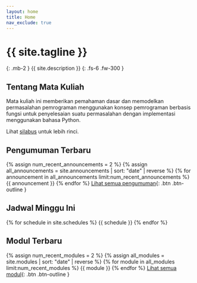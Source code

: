 ```yaml
---
layout: home
title: Home
nav_exclude: true
---
```


# {{ site.tagline }}
{: .mb-2 }
{{ site.description }}
{: .fs-6 .fw-300 }

## Tentang Mata Kuliah

Mata kuliah ini memberikan pemahaman dasar dan memodelkan permasalahan pemrograman menggunakan konsep pemrograman berbasis fungsi untuk penyelesaian suatu permasalahan dengan implementasi menggunakan bahasa Python.

Lihat [silabus](syllabus.md) untuk lebih rinci.

## Pengumuman Terbaru
{% assign num_recent_announcements = 2 %}
{% assign all_announcements = site.announcements | sort: "date" | reverse %}
{% for announcement in all_announcements limit:num_recent_announcements %}
  {{ announcement }}
{% endfor %}
[Lihat semua pengumuman](announcements.md){: .btn .btn-outline }

## Jadwal Minggu Ini
{% for schedule in site.schedules %}
{{ schedule }}
{% endfor %}

## Modul Terbaru
{% assign num_recent_modules = 2 %}
{% assign all_modules = site.modules | sort: "date" | reverse %}
{% for module in all_modules limit:num_recent_modules %}
  {{ module }}
{% endfor %}
[Lihat semua modul](calender.md){: .btn .btn-outline }